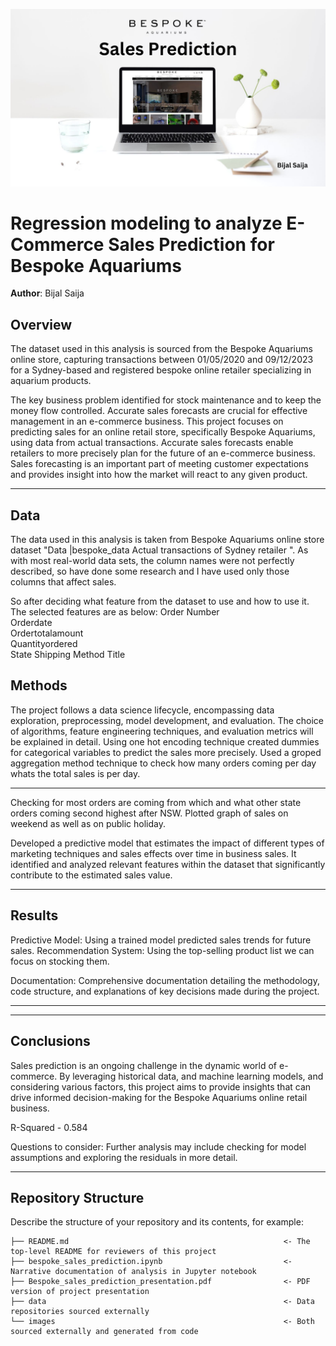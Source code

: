![E-Commerce Sales Prediction](images/Bespoke_Homepage.jpg)
#  Regression modeling to analyze E-Commerce Sales Prediction for Bespoke Aquariums

**Author**: Bijal Saija

## Overview

The dataset used in this analysis is sourced from the Bespoke Aquariums online store, capturing transactions between 01/05/2020 and 09/12/2023 for a Sydney-based and registered bespoke online retailer specializing in aquarium products.

The key business problem identified for stock maintenance and to keep the money flow controlled. Accurate sales forecasts are crucial for effective management in an e-commerce business. This project focuses on predicting sales for an online retail store, specifically Bespoke Aquariums, using data from actual transactions. Accurate sales forecasts enable retailers to more precisely plan for the future of an e-commerce business. Sales forecasting is an important part of meeting customer expectations and provides insight into how the market will react to any given product.

***

## Data

The data used in this analysis is taken from Bespoke Aquariums online store dataset "Data |bespoke_data Actual transactions of Sydney retailer ".
As with most real-world data sets, the column names were not perfectly described, so have done some research and I have used only those columns that affect sales. 

So after deciding what feature from the dataset to use and how to use it. The selected features are as below:
    Order Number             
    Orderdate            
    Ordertotalamount     
    Quantityordered       
    State
    Shipping Method Title   


## Methods

The project follows a data science lifecycle, encompassing data exploration, preprocessing, model development, and evaluation. The choice of algorithms, feature engineering techniques, and evaluation metrics will be explained in detail. Using one hot encoding technique created dummies for categorical variables to predict the sales more precisely. Used a groped aggregation method technique to check how many orders coming per day whats the total sales is per day.

***
Checking for most orders are coming from which and what other state orders coming second highest after NSW. Plotted graph of sales on weekend as well as on public holiday.

Developed a predictive model that estimates the impact of different types of marketing techniques and sales effects over time in business sales.
It identified and analyzed relevant features within the dataset that significantly contribute to the estimated sales value.
***

## Results

Predictive Model: Using a trained model predicted sales trends for future sales.
Recommendation System: Using the top-selling product list we can focus on stocking them.

Documentation: Comprehensive documentation detailing the methodology, code structure, and explanations of key decisions made during the project.


***

***



## Conclusions

Sales prediction is an ongoing challenge in the dynamic world of e-commerce. By leveraging historical data, and machine learning models, and considering various factors, this project aims to provide insights that can drive informed decision-making for the Bespoke Aquariums online retail business.

R-Squared - 0.584

Questions to consider:
Further analysis may include checking for model assumptions and exploring the residuals in more detail.
***


## Repository Structure

Describe the structure of your repository and its contents, for example:

```
├── README.md                                                <- The top-level README for reviewers of this project
├── bespoke_sales_prediction.ipynb                           <- Narrative documentation of analysis in Jupyter notebook
├── Bespoke_sales_prediction_presentation.pdf                <- PDF version of project presentation
├── data                                                     <- Data repositories sourced externally
└── images                                                   <- Both sourced externally and generated from code
```
